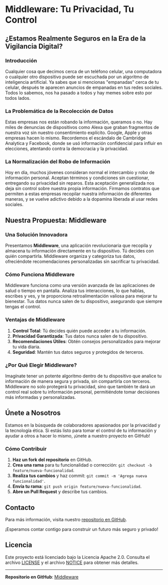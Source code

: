 # Middleware: Tu Privacidad, Tu Control

## ¿Estamos Realmente Seguros en la Era de la Vigilancia Digital?

### Introducción

Cualquier cosa que decimos cerca de un teléfono celular, una computadora o cualquier otro dispositivo puede ser escuchada por un algoritmo de inteligencia artificial. Ya sabes que si mencionas "empanadas" cerca de tu celular, después te aparecen anuncios de empanadas en tus redes sociales. Todos lo sabemos, nos ha pasado a todos y hay memes sobre esto por todos lados.

### La Problemática de la Recolección de Datos

Estas empresas nos están robando la información, queramos o no. Hay miles de denuncias de dispositivos como Alexa que graban fragmentos de nuestra voz sin nuestro consentimiento explícito. Google, Apple y otras empresas hacen lo mismo. Recordemos el escándalo de Cambridge Analytica y Facebook, donde se usó información confidencial para influir en elecciones, atentando contra la democracia y la privacidad.

### La Normalización del Robo de Información

Hoy en día, muchos jóvenes consideran normal el intercambio y robo de información personal. Aceptan términos y condiciones sin cuestionar, entregando su privacidad sin reparos. Esta aceptación generalizada nos deja sin control sobre nuestra propia información. Firmamos contratos que permiten a estas empresas recopilar nuestra información de diferentes maneras, y se vuelve adictivo debido a la dopamina liberada al usar redes sociales.

## Nuestra Propuesta: Middleware

### Una Solución Innovadora

Presentamos **Middleware**, una aplicación revolucionaria que recopila y almacena tu información directamente en tu dispositivo. Tú decides con quién compartirla. Middleware organiza y categoriza tus datos, ofreciéndote recomendaciones personalizadas sin sacrificar tu privacidad.

### Cómo Funciona Middleware

Middleware funciona como una versión avanzada de las aplicaciones de salud o tiempo en pantalla. Analiza tus interacciones, lo que hablas, escribes y ves, y te proporciona retroalimentación valiosa para mejorar tu bienestar. Tus datos nunca salen de tu dispositivo, asegurando que siempre tengas el control.

### Ventajas de Middleware

1. **Control Total**: Tú decides quién puede acceder a tu información.
2. **Privacidad Garantizada**: Tus datos nunca salen de tu dispositivo.
3. **Recomendaciones Útiles**: Obtén consejos personalizados para mejorar tu vida diaria.
4. **Seguridad**: Mantén tus datos seguros y protegidos de terceros.

### ¿Por Qué Elegir Middleware?

Imagínate tener un potente algoritmo dentro de tu dispositivo que analice tu información de manera segura y privada, sin compartirla con terceros. Middleware no solo protegerá tu privacidad, sino que también te dará un control real sobre tu información personal, permitiéndote tomar decisiones más informadas y personalizadas.

## Únete a Nosotros

Estamos en la búsqueda de colaboradores apasionados por la privacidad y la tecnología ética. Si estás listo para tomar el control de tu información y ayudar a otros a hacer lo mismo, ¡únete a nuestro proyecto en GitHub!

### Cómo Contribuir

1. **Haz un fork del repositorio** en GitHub.
2. **Crea una rama** para tu funcionalidad o corrección: `git checkout -b feature/nueva-funcionalidad`.
3. **Realiza tus cambios** y haz commit: `git commit -m 'Agrega nueva funcionalidad'`.
4. **Envía tu rama**: `git push origin feature/nueva-funcionalidad`.
5. **Abre un Pull Request** y describe tus cambios.

## Contacto

Para más información, visita nuestro [repositorio en GitHub](https://github.com/torresnicolas0/middleware).

¡Esperamos contar contigo para construir un futuro más seguro y privado!

## Licencia

Este proyecto está licenciado bajo la Licencia Apache 2.0. Consulta el archivo [LICENSE](LICENSE) y el archivo [NOTICE](NOTICE) para obtener más detalles.

---

**Repositorio en GitHub**: [Middleware](https://github.com/torresnicolas0/middleware)
